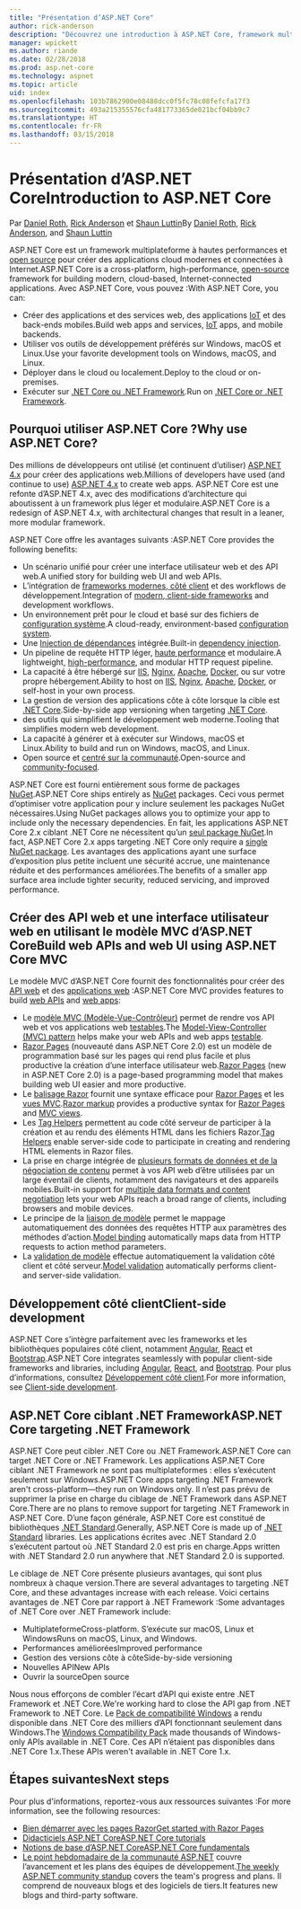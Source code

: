 ```yaml
---
title: "Présentation d’ASP.NET Core"
author: rick-anderson
description: "Découvrez une introduction à ASP.NET Core, framework multiplateforme à hautes performances et open source qui permet de créer des applications cloud modernes et connectées à Internet."
manager: wpickett
ms.author: riande
ms.date: 02/28/2018
ms.prod: asp.net-core
ms.technology: aspnet
ms.topic: article
uid: index
ms.openlocfilehash: 103b7862900e08488dcc0f5fc78c08fefcfa17f3
ms.sourcegitcommit: 493a215355576cfa481773365de021bcf04bb9c7
ms.translationtype: HT
ms.contentlocale: fr-FR
ms.lasthandoff: 03/15/2018
---
```

# <a name="introduction-to-aspnet-core"></a><span data-ttu-id="5c63f-103">Présentation d’ASP.NET Core</span><span class="sxs-lookup"><span data-stu-id="5c63f-103">Introduction to ASP.NET Core</span></span>

<span data-ttu-id="5c63f-104">Par [Daniel Roth](https://github.com/danroth27), [Rick Anderson](https://twitter.com/RickAndMSFT) et [Shaun Luttin](https://twitter.com/dicshaunary)</span><span class="sxs-lookup"><span data-stu-id="5c63f-104">By [Daniel Roth](https://github.com/danroth27), [Rick Anderson](https://twitter.com/RickAndMSFT), and [Shaun Luttin](https://twitter.com/dicshaunary)</span></span>

<span data-ttu-id="5c63f-105">ASP.NET Core est un framework multiplateforme à hautes performances et [open source](https://github.com/aspnet/home) pour créer des applications cloud modernes et connectées à Internet.</span><span class="sxs-lookup"><span data-stu-id="5c63f-105">ASP.NET Core is a cross-platform, high-performance, [open-source](https://github.com/aspnet/home) framework for building modern, cloud-based, Internet-connected applications.</span></span> <span data-ttu-id="5c63f-106">Avec ASP.NET Core, vous pouvez :</span><span class="sxs-lookup"><span data-stu-id="5c63f-106">With ASP.NET Core, you can:</span></span>

* <span data-ttu-id="5c63f-107">Créer des applications et des services web, des applications [IoT](https://www.microsoft.com/internet-of-things/) et des back-ends mobiles.</span><span class="sxs-lookup"><span data-stu-id="5c63f-107">Build web apps and services, [IoT](https://www.microsoft.com/internet-of-things/) apps, and mobile backends.</span></span>
* <span data-ttu-id="5c63f-108">Utiliser vos outils de développement préférés sur Windows, macOS et Linux.</span><span class="sxs-lookup"><span data-stu-id="5c63f-108">Use your favorite development tools on Windows, macOS, and Linux.</span></span>
* <span data-ttu-id="5c63f-109">Déployer dans le cloud ou localement.</span><span class="sxs-lookup"><span data-stu-id="5c63f-109">Deploy to the cloud or on-premises.</span></span>
* <span data-ttu-id="5c63f-110">Exécuter sur [.NET Core ou .NET Framework](https://docs.microsoft.com/dotnet/articles/standard/choosing-core-framework-server).</span><span class="sxs-lookup"><span data-stu-id="5c63f-110">Run on [.NET Core or .NET Framework](https://docs.microsoft.com/dotnet/articles/standard/choosing-core-framework-server).</span></span>

## <a name="why-use-aspnet-core"></a><span data-ttu-id="5c63f-111">Pourquoi utiliser ASP.NET Core ?</span><span class="sxs-lookup"><span data-stu-id="5c63f-111">Why use ASP.NET Core?</span></span>

<span data-ttu-id="5c63f-112">Des millions de développeurs ont utilisé (et continuent d’utiliser) [ASP.NET 4.x](https://docs.microsoft.com/aspnet/overview) pour créer des applications web.</span><span class="sxs-lookup"><span data-stu-id="5c63f-112">Millions of developers have used (and continue to use) [ASP.NET 4.x](https://docs.microsoft.com/aspnet/overview) to create web apps.</span></span> <span data-ttu-id="5c63f-113">ASP.NET Core est une refonte d’ASP.NET 4.x, avec des modifications d’architecture qui aboutissent à un framework plus léger et modulaire.</span><span class="sxs-lookup"><span data-stu-id="5c63f-113">ASP.NET Core is a redesign of ASP.NET 4.x, with architectural changes that result in a leaner, more modular framework.</span></span>

<span data-ttu-id="5c63f-114">ASP.NET Core offre les avantages suivants :</span><span class="sxs-lookup"><span data-stu-id="5c63f-114">ASP.NET Core provides the following benefits:</span></span>

* <span data-ttu-id="5c63f-115">Un scénario unifié pour créer une interface utilisateur web et des API web.</span><span class="sxs-lookup"><span data-stu-id="5c63f-115">A unified story for building web UI and web APIs.</span></span>
* <span data-ttu-id="5c63f-116">L’intégration de [frameworks modernes, côté client](xref:client-side/index) et des workflows de développement.</span><span class="sxs-lookup"><span data-stu-id="5c63f-116">Integration of [modern, client-side frameworks](xref:client-side/index) and development workflows.</span></span>
* <span data-ttu-id="5c63f-117">Un environnement prêt pour le cloud et basé sur des fichiers de [configuration système](xref:fundamentals/configuration/index).</span><span class="sxs-lookup"><span data-stu-id="5c63f-117">A cloud-ready, environment-based [configuration system](xref:fundamentals/configuration/index).</span></span>
* <span data-ttu-id="5c63f-118">Une [Injection de dépendances](xref:fundamentals/dependency-injection) intégrée.</span><span class="sxs-lookup"><span data-stu-id="5c63f-118">Built-in [dependency injection](xref:fundamentals/dependency-injection).</span></span>
* <span data-ttu-id="5c63f-119">Un pipeline de requête HTTP léger, [haute performance](https://github.com/aspnet/benchmarks) et modulaire.</span><span class="sxs-lookup"><span data-stu-id="5c63f-119">A lightweight, [high-performance](https://github.com/aspnet/benchmarks), and modular HTTP request pipeline.</span></span>
* <span data-ttu-id="5c63f-120">La capacité à être hébergé sur [IIS](xref:host-and-deploy/iis/index), [Nginx](xref:host-and-deploy/linux-nginx), [Apache](xref:host-and-deploy/linux-apache), [Docker](xref:host-and-deploy/docker/index), ou sur votre propre hébergement.</span><span class="sxs-lookup"><span data-stu-id="5c63f-120">Ability to host on [IIS](xref:host-and-deploy/iis/index), [Nginx](xref:host-and-deploy/linux-nginx), [Apache](xref:host-and-deploy/linux-apache), [Docker](xref:host-and-deploy/docker/index), or self-host in your own process.</span></span>
* <span data-ttu-id="5c63f-121">La gestion de version des applications côte à côte lorsque la cible est [.NET Core](https://docs.microsoft.com/dotnet/articles/standard/choosing-core-framework-server).</span><span class="sxs-lookup"><span data-stu-id="5c63f-121">Side-by-side app versioning when targeting [.NET Core](https://docs.microsoft.com/dotnet/articles/standard/choosing-core-framework-server).</span></span>
* <span data-ttu-id="5c63f-122">des outils qui simplifient le développement web moderne.</span><span class="sxs-lookup"><span data-stu-id="5c63f-122">Tooling that simplifies modern web development.</span></span>
* <span data-ttu-id="5c63f-123">La capacité à générer et à exécuter sur Windows, macOS et Linux.</span><span class="sxs-lookup"><span data-stu-id="5c63f-123">Ability to build and run on Windows, macOS, and Linux.</span></span>
* <span data-ttu-id="5c63f-124">Open source et [centré sur la communauté](https://live.asp.net/).</span><span class="sxs-lookup"><span data-stu-id="5c63f-124">Open-source and [community-focused](https://live.asp.net/).</span></span>

<span data-ttu-id="5c63f-125">ASP.NET Core est fourni entièrement sous forme de packages [NuGet](https://www.nuget.org/).</span><span class="sxs-lookup"><span data-stu-id="5c63f-125">ASP.NET Core ships entirely as [NuGet](https://www.nuget.org/) packages.</span></span> <span data-ttu-id="5c63f-126">Ceci vous permet d’optimiser votre application pour y inclure seulement les packages NuGet nécessaires.</span><span class="sxs-lookup"><span data-stu-id="5c63f-126">Using NuGet packages allows you to optimize your app to include only the necessary dependencies.</span></span> <span data-ttu-id="5c63f-127">En fait, les applications ASP.NET Core 2.x ciblant .NET Core ne nécessitent qu’un [seul package NuGet](xref:fundamentals/metapackage).</span><span class="sxs-lookup"><span data-stu-id="5c63f-127">In fact, ASP.NET Core 2.x apps targeting .NET Core only require a [single NuGet package](xref:fundamentals/metapackage).</span></span> <span data-ttu-id="5c63f-128">Les avantages des applications ayant une surface d’exposition plus petite incluent une sécurité accrue, une maintenance réduite et des performances améliorées.</span><span class="sxs-lookup"><span data-stu-id="5c63f-128">The benefits of a smaller app surface area include tighter security, reduced servicing, and improved performance.</span></span>

## <a name="build-web-apis-and-web-ui-using-aspnet-core-mvc"></a><span data-ttu-id="5c63f-129">Créer des API web et une interface utilisateur web en utilisant le modèle MVC d’ASP.NET Core</span><span class="sxs-lookup"><span data-stu-id="5c63f-129">Build web APIs and web UI using ASP.NET Core MVC</span></span>

<span data-ttu-id="5c63f-130">Le modèle MVC d’ASP.NET Core fournit des fonctionnalités pour créer des [API web](xref:tutorials/index#build-web-apis) et des [applications web](xref:tutorials/index#build-web-apps) :</span><span class="sxs-lookup"><span data-stu-id="5c63f-130">ASP.NET Core MVC provides features to build [web APIs](xref:tutorials/index#build-web-apis) and [web apps](xref:tutorials/index#build-web-apps):</span></span>

* <span data-ttu-id="5c63f-131">Le [modèle MVC (Modèle-Vue-Contrôleur)](xref:mvc/overview) permet de rendre vos API web et vos applications web [testables](testing/index.md).</span><span class="sxs-lookup"><span data-stu-id="5c63f-131">The [Model-View-Controller (MVC) pattern](xref:mvc/overview) helps make your web APIs and web apps [testable](testing/index.md).</span></span>
* <span data-ttu-id="5c63f-132">[Razor Pages](xref:mvc/razor-pages/index) (nouveauté dans ASP.NET Core 2.0) est un modèle de programmation basé sur les pages qui rend plus facile et plus productive la création d’une interface utilisateur web.</span><span class="sxs-lookup"><span data-stu-id="5c63f-132">[Razor Pages](xref:mvc/razor-pages/index) (new in ASP.NET Core 2.0) is a page-based programming model that makes building web UI easier and more productive.</span></span>
* <span data-ttu-id="5c63f-133">Le [balisage Razor](xref:mvc/views/razor) fournit une syntaxe efficace pour [Razor Pages](xref:mvc/razor-pages/index) et les [vues MVC](xref:mvc/views/overview).</span><span class="sxs-lookup"><span data-stu-id="5c63f-133">[Razor markup](xref:mvc/views/razor) provides a productive syntax for [Razor Pages](xref:mvc/razor-pages/index) and [MVC views](xref:mvc/views/overview).</span></span>
* <span data-ttu-id="5c63f-134">Les [Tag Helpers](xref:mvc/views/tag-helpers/intro) permettent au code côté serveur de participer à la création et au rendu des éléments HTML dans les fichiers Razor.</span><span class="sxs-lookup"><span data-stu-id="5c63f-134">[Tag Helpers](xref:mvc/views/tag-helpers/intro) enable server-side code to participate in creating and rendering HTML elements in Razor files.</span></span>
* <span data-ttu-id="5c63f-135">La prise en charge intégrée de [plusieurs formats de données et de la négociation de contenu](mvc/models/formatting.md) permet à vos API web d’être utilisées par un large éventail de clients, notamment des navigateurs et des appareils mobiles.</span><span class="sxs-lookup"><span data-stu-id="5c63f-135">Built-in support for [multiple data formats and content negotiation](mvc/models/formatting.md) lets your web APIs reach a broad range of clients, including browsers and mobile devices.</span></span>
* <span data-ttu-id="5c63f-136">Le principe de la [liaison de modèle](xref:mvc/models/model-binding) permet le mappage automatiquement des données des requêtes HTTP aux paramètres des méthodes d’action.</span><span class="sxs-lookup"><span data-stu-id="5c63f-136">[Model binding](xref:mvc/models/model-binding) automatically maps data from HTTP requests to action method parameters.</span></span>
* <span data-ttu-id="5c63f-137">La [validation de modèle](xref:mvc/models/validation) effectue automatiquement la validation côté client et côté serveur.</span><span class="sxs-lookup"><span data-stu-id="5c63f-137">[Model validation](xref:mvc/models/validation) automatically performs client- and server-side validation.</span></span>

## <a name="client-side-development"></a><span data-ttu-id="5c63f-138">Développement côté client</span><span class="sxs-lookup"><span data-stu-id="5c63f-138">Client-side development</span></span>

<span data-ttu-id="5c63f-139">ASP.NET Core s’intègre parfaitement avec les frameworks et les bibliothèques populaires côté client, notamment [Angular](xref:spa/angular), [React](xref:spa/react) et [Bootstrap](xref:client-side/bootstrap).</span><span class="sxs-lookup"><span data-stu-id="5c63f-139">ASP.NET Core integrates seamlessly with popular client-side frameworks and libraries, including [Angular](xref:spa/angular), [React](xref:spa/react), and [Bootstrap](xref:client-side/bootstrap).</span></span> <span data-ttu-id="5c63f-140">Pour plus d’informations, consultez [Développement côté client](xref:client-side/index).</span><span class="sxs-lookup"><span data-stu-id="5c63f-140">For more information, see [Client-side development](xref:client-side/index).</span></span>

## <a name="aspnet-core-targeting-net-framework"></a><span data-ttu-id="5c63f-141">ASP.NET Core ciblant .NET Framework</span><span class="sxs-lookup"><span data-stu-id="5c63f-141">ASP.NET Core targeting .NET Framework</span></span>

<span data-ttu-id="5c63f-142">ASP.NET Core peut cibler .NET Core ou .NET Framework.</span><span class="sxs-lookup"><span data-stu-id="5c63f-142">ASP.NET Core can target .NET Core or .NET Framework.</span></span> <span data-ttu-id="5c63f-143">Les applications ASP.NET Core ciblant .NET Framework ne sont pas multiplateformes : elles s’exécutent seulement sur Windows.</span><span class="sxs-lookup"><span data-stu-id="5c63f-143">ASP.NET Core apps targeting .NET Framework aren't cross-platform&mdash;they run on Windows only.</span></span> <span data-ttu-id="5c63f-144">Il n’est pas prévu de supprimer la prise en charge du ciblage de .NET Framework dans ASP.NET Core.</span><span class="sxs-lookup"><span data-stu-id="5c63f-144">There are no plans to remove support for targeting .NET Framework in ASP.NET Core.</span></span> <span data-ttu-id="5c63f-145">D’une façon générale, ASP.NET Core est constitué de bibliothèques [.NET Standard](/dotnet/standard/net-standard).</span><span class="sxs-lookup"><span data-stu-id="5c63f-145">Generally, ASP.NET Core is made up of [.NET Standard](/dotnet/standard/net-standard) libraries.</span></span> <span data-ttu-id="5c63f-146">Les applications écrites avec .NET Standard 2.0 s’exécutent partout où .NET Standard 2.0 est pris en charge.</span><span class="sxs-lookup"><span data-stu-id="5c63f-146">Apps written with .NET Standard 2.0 run anywhere that .NET Standard 2.0 is supported.</span></span>

<span data-ttu-id="5c63f-147">Le ciblage de .NET Core présente plusieurs avantages, qui sont plus nombreux à chaque version.</span><span class="sxs-lookup"><span data-stu-id="5c63f-147">There are several advantages to targeting .NET Core, and these advantages increase with each release.</span></span> <span data-ttu-id="5c63f-148">Voici certains avantages de .NET Core par rapport à .NET Framework :</span><span class="sxs-lookup"><span data-stu-id="5c63f-148">Some advantages of .NET Core over .NET Framework include:</span></span>

* <span data-ttu-id="5c63f-149">Multiplateforme</span><span class="sxs-lookup"><span data-stu-id="5c63f-149">Cross-platform.</span></span> <span data-ttu-id="5c63f-150">S’exécute sur macOS, Linux et Windows</span><span class="sxs-lookup"><span data-stu-id="5c63f-150">Runs on macOS, Linux, and Windows.</span></span>
* <span data-ttu-id="5c63f-151">Performances améliorées</span><span class="sxs-lookup"><span data-stu-id="5c63f-151">Improved performance</span></span>
* <span data-ttu-id="5c63f-152">Gestion des versions côte à côte</span><span class="sxs-lookup"><span data-stu-id="5c63f-152">Side-by-side versioning</span></span>
* <span data-ttu-id="5c63f-153">Nouvelles API</span><span class="sxs-lookup"><span data-stu-id="5c63f-153">New APIs</span></span>
* <span data-ttu-id="5c63f-154">Ouvrir la source</span><span class="sxs-lookup"><span data-stu-id="5c63f-154">Open source</span></span>

<span data-ttu-id="5c63f-155">Nous nous efforçons de combler l’écart d’API qui existe entre .NET Framework et .NET Core.</span><span class="sxs-lookup"><span data-stu-id="5c63f-155">We're working hard to close the API gap from .NET Framework to .NET Core.</span></span> <span data-ttu-id="5c63f-156">Le [Pack de compatibilité Windows](/dotnet/core/porting/windows-compat-pack) a rendu disponible dans .NET Core des milliers d’API fonctionnant seulement dans Windows.</span><span class="sxs-lookup"><span data-stu-id="5c63f-156">The [Windows Compatibility Pack](/dotnet/core/porting/windows-compat-pack) made thousands of Windows-only APIs available in .NET Core.</span></span> <span data-ttu-id="5c63f-157">Ces API n’étaient pas disponibles dans .NET Core 1.x.</span><span class="sxs-lookup"><span data-stu-id="5c63f-157">These APIs weren't available in .NET Core 1.x.</span></span>

## <a name="next-steps"></a><span data-ttu-id="5c63f-158">Étapes suivantes</span><span class="sxs-lookup"><span data-stu-id="5c63f-158">Next steps</span></span>

<span data-ttu-id="5c63f-159">Pour plus d'informations, reportez-vous aux ressources suivantes :</span><span class="sxs-lookup"><span data-stu-id="5c63f-159">For more information, see the following resources:</span></span>

* [<span data-ttu-id="5c63f-160">Bien démarrer avec les pages Razor</span><span class="sxs-lookup"><span data-stu-id="5c63f-160">Get started with Razor Pages</span></span>](xref:tutorials/razor-pages/razor-pages-start)
* [<span data-ttu-id="5c63f-161">Didacticiels ASP.NET Core</span><span class="sxs-lookup"><span data-stu-id="5c63f-161">ASP.NET Core tutorials</span></span>](xref:tutorials/index)
* [<span data-ttu-id="5c63f-162">Notions de base d’ASP.NET Core</span><span class="sxs-lookup"><span data-stu-id="5c63f-162">ASP.NET Core fundamentals</span></span>](xref:fundamentals/index)
* <span data-ttu-id="5c63f-163">[Le point hebdomadaire de la communauté ASP.NET](https://live.asp.net/) couvre l’avancement et les plans des équipes de développement.</span><span class="sxs-lookup"><span data-stu-id="5c63f-163">[The weekly ASP.NET community standup](https://live.asp.net/) covers the team's progress and plans.</span></span> <span data-ttu-id="5c63f-164">Il comprend de nouveaux blogs et des logiciels de tiers.</span><span class="sxs-lookup"><span data-stu-id="5c63f-164">It features new blogs and third-party software.</span></span>
